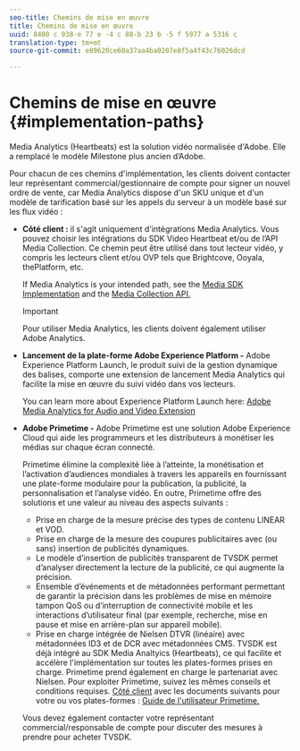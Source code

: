```yaml
---
seo-title: Chemins de mise en œuvre
title: Chemins de mise en œuvre
uuid: 8400 c 938-e 77 e -4 c 88-b 23 b -5 f 5977 a 5316 c
translation-type: tm+mt
source-git-commit: e89620ce60a37aa4ba0207e8f5a4f43c76026dcd

---
```



# Chemins de mise en œuvre {#implementation-paths}

Media Analytics (Heartbeats) est la solution vidéo normalisée d'Adobe. Elle a remplacé le modèle Milestone plus ancien d’Adobe.

Pour chacun de ces chemins d'implémentation, les clients doivent contacter leur représentant commercial/gestionnaire de compte pour signer un nouvel ordre de vente, car Media Analytics dispose d'un SKU unique et d'un modèle de tarification basé sur les appels du serveur à un modèle basé sur les flux vidéo :

* **Côté client :** il s'agit uniquement d'intégrations Media Analytics. Vous pouvez choisir les intégrations du SDK Video Heartbeat et/ou de l’API Media Collection. Ce chemin peut être utilisé dans tout lecteur vidéo, y compris les lecteurs client et/ou OVP tels que Brightcove, Ooyala, thePlatform, etc.

   If Media Analytics is your intended path, see the [Media SDK Implementation](/help/sdk-implement/setup/setup-overview.md) and the [Media Collection API.](/help/media-collection-api/mc-api-overview.md)

   >[!IMPORTANT]
   >
   >Pour utiliser Media Analytics, les clients doivent également utiliser Adobe Analytics.

* **Lancement de la plate-forme Adobe Experience Platform -** Adobe Experience Platform Launch, le produit suivi de la gestion dynamique des balises, comporte une extension de lancement Media Analytics qui facilite la mise en œuvre du suivi vidéo dans vos lecteurs.

   You can learn more about Experience Platform Launch here: [Adobe Media Analytics for Audio and Video Extension](https://docs.adobelaunch.com/extension-reference/web/adobe-media-analytics-for-audio-and-video-extension)
* **Adobe Primetime -** Adobe Primetime est une solution Adobe Experience Cloud qui aide les programmeurs et les distributeurs à monétiser les médias sur chaque écran connecté.

   Primetime élimine la complexité liée à l’atteinte, la monétisation et l’activation d’audiences mondiales à travers les appareils en fournissant une plate-forme modulaire pour la publication, la publicité, la personnalisation et l’analyse vidéo. En outre, Primetime offre des solutions et une valeur au niveau des aspects suivants :

   * Prise en charge de la mesure précise des types de contenu LINEAR et VOD.
   * Prise en charge de la mesure des coupures publicitaires avec (ou sans) insertion de publicités dynamiques.
   * Le modèle d’insertion de publicités transparent de TVSDK permet d’analyser directement la lecture de la publicité, ce qui augmente la précision.
   * Ensemble d’événements et de métadonnées performant permettant de garantir la précision dans les problèmes de mise en mémoire tampon QoS ou d’interruption de connectivité mobile et les interactions d’utilisateur final (par exemple, recherche, mise en pause et mise en arrière-plan sur appareil mobile).
   * Prise en charge intégrée de Nielsen DTVR (linéaire) avec métadonnées ID3 et de DCR avec métadonnées CMS.
   TVSDK est déjà intégré au SDK Media Analtyics (Heartbeats), ce qui facilite et accélère l'implémentation sur toutes les plates-formes prises en charge. Primetime prend également en charge le partenariat avec Nielsen. Pour exploiter Primetime, suivez les mêmes conseils et conditions requises.  [Côté client](/help/intro-to-ava/implementation-paths/client-side-path.md) avec les documents suivants pour votre ou vos plates-formes : [Guide de l'utilisateur Primetime.](https://helpx.adobe.com/primetime/user-guide.html)

   Vous devez également contacter votre représentant commercial/responsable de compte pour discuter des mesures à prendre pour acheter TVSDK.
